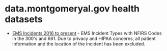 # data.montgomeryal.gov health datasets
* [EMS Incidents 2016 to present](https://data.montgomeryal.gov/d/fkrd-hh7z) - EMS Incident Types with NFIRS Codes in the 300's and 661. Due to privacy and HIPAA concerns, all patient information and the location of the Incident has been excluded.
